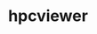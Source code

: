 ---
title: "hpcviewer"
layout: cache
categories: [package, develop-2023-06-25]
meta: {"versions": ["2023.05"], "compilers": ["gcc@=11.1.0"], "oss": ["ubuntu20.04"], "platforms": ["linux"], "targets": ["ppc64le", "x86_64_v3"], "stacks": ["e4s", "e4s-power", "root"], "num_specs": 2, "num_specs_by_stack": {"e4s-power": 1, "root": 2, "e4s": 1}}
spec_details: [{"hash": "nldacxawa6h6o6hs5jzajbo3m3u6bech", "compiler": "gcc@=11.1.0", "versions": ["2023.05"], "os": "ubuntu20.04", "platform": "linux", "target": "ppc64le", "variants": ["build_system=generic"], "stacks": ["e4s-power", "root"], "size": "-", "tarball": "https://binaries.spack.io/releases/develop-2023-06-25/build_cache/linux-ubuntu20.04-ppc64le/gcc-11.1.0/hpcviewer-2023.05/linux-ubuntu20.04-ppc64le-gcc-11.1.0-hpcviewer-2023.05-nldacxawa6h6o6hs5jzajbo3m3u6bech.spack"}, {"hash": "hebmq72kvxhuru24kxegvyjm4du57f3l", "compiler": "gcc@=11.1.0", "versions": ["2023.05"], "os": "ubuntu20.04", "platform": "linux", "target": "x86_64_v3", "variants": ["build_system=generic"], "stacks": ["e4s", "root"], "size": "-", "tarball": "https://binaries.spack.io/releases/develop-2023-06-25/build_cache/linux-ubuntu20.04-x86_64_v3/gcc-11.1.0/hpcviewer-2023.05/linux-ubuntu20.04-x86_64_v3-gcc-11.1.0-hpcviewer-2023.05-hebmq72kvxhuru24kxegvyjm4du57f3l.spack"}]
---